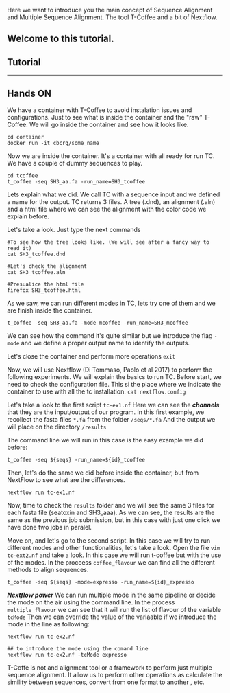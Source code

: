 Here we want to introduce you the main concept of Sequence Alignment and Multiple Sequence Alignment. The tool T-Coffee and a bit of Nextflow.

Welcome to this tutorial.
----------
Tutorial
----------

----------
Hands ON
----------
We have a container with T-Coffee to avoid instalation issues and configurations. Just to see what is inside the container and the "raw" T-Coffee. We will go inside the container and see how it looks like.
```
cd container
docker run -it cbcrg/some_name
```
Now we are inside the container. It's a container with all ready for run TC.
We have a couple of dummy sequences to play.
```
cd tcoffee
t_coffee -seq SH3_aa.fa -run_name=SH3_tcoffee
```
Lets explain what we did.
We call TC with a sequence input and we defined a name for the output.
TC returns 3 files. A tree (.dnd), an alignment (.aln) and a html file where we can see the alignment with the color code we explain before.

Let's take a look. Just type the next commands
```
#To see how the tree looks like. (We will see after a fancy way to read it)
cat SH3_tcoffee.dnd

#Let's check the alignment
cat SH3_tcoffee.aln

#Presualice the html file
firefox SH3_tcoffee.html
```

As we saw, we can run different modes in TC, lets try one of them and we are finish inside the container.
```
t_coffee -seq SH3_aa.fa -mode mcoffee -run_name=SH3_mcoffee
```
We can see how the command it's quite similar but we introduce the flag ```-mode``` and we define a proper output name to identify the outputs.

Let's close the container and perform more operations
```exit```

Now, we will use Nextflow (Di Tommaso, Paolo et al 2017) to perform the following experiments. We will explain the basics to run TC.
Before start, we need to check the configuration file. This si the place where we indicate the container to use with all the tc installation.
```cat nextflow.config```

Let's take a look to the first script ```tc-ex1.nf```
Here we can see the ***channels*** that they are the input/output of our program.
In this first example, we recollect the fasta files ```*.fa``` from the folder ```/seqs/*.fa```
And the output we will place on the directory ```/results```

The command line we will run in this case is the easy example we did before:
```
t_coffee -seq ${seqs} -run_name=${id}_tcoffee
```

Then, let's do the same we did before inside the container, but from NextFlow to see what are the differences.
```
nextflow run tc-ex1.nf
```
Now, time to check the ```results``` folder and we will see the same 3 files for each fasta file (seatoxin and SH3_aaa). As we can see, the results are the same as the previous job submission, but in this case with just one click we have done two jobs in paralel.

Move on, and let's go to the second script.
In this case we will try to run different modes and other functionalities, let's take a look.
Open the file ```vim tc-ext2.nf``` and take a look.
In this case we will run t-coffee but with the use of the modes. In the proccess ```coffee_flavour``` we can find all the different methods to align sequences.
```
t_coffee -seq ${seqs} -mode=expresso -run_name=${id}_expresso
```
***Nextflow power***
We can run multiple mode in the same pipeline or decide the mode on the air using the command line.
In the process ```multiple_flavour``` we can see that it will run the list of flavour of the variable ```tcMode```
Then we can override the value of the variaable if we introduce the mode in the line as following:
```
nextflow run tc-ex2.nf

## to introduce the mode using the comand line
nextflow run tc-ex2.nf -tcMode expresso
```

T-Coffe is not and alignment tool or a framework to perform just multiple sequence alignment. It allow us to perform other operations as calculate the simility between sequences, convert from one format to another , etc.

